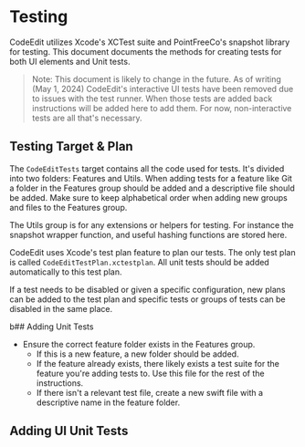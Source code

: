 # Testing

CodeEdit utilizes Xcode's XCTest suite and PointFreeCo's snapshot library for testing. This document documents the methods for creating tests for both UI elements and Unit tests.

> Note: This document is likely to change in the future. As of writing (May 1, 2024) CodeEdit's interactive UI tests have been removed due to issues with the test runner. When those tests are added back instructions will be added here to add them. For now, non-interactive tests are all that's necessary.

## Testing Target & Plan

The `CodeEditTests` target contains all the code used for tests. It's divided into two folders: Features and Utils. When adding tests for a feature like Git a folder in the Features group should be added and a descriptive file should be added. Make sure to keep alphabetical order when adding new groups and files to the Features group.

The Utils group is for any extensions or helpers for testing. For instance the snapshot wrapper function, and useful hashing functions are stored here.

CodeEdit uses Xcode's test plan feature to plan our tests. The only test plan is called `CodeEditTestPlan.xctestplan`. All unit tests should be added automatically to this test plan. 

If a test needs to be disabled or given a specific configuration, new plans can be added to the test plan and specific tests or groups of tests can be disabled in the same place.

b## Adding Unit Tests

-   Ensure the correct feature folder exists in the Features group.
    -   If this is a new feature, a new folder should be added.
    -   If the feature already exists, there likely exists a test suite for the feature you're adding tests to. Use this file for the rest of the instructions.
    -   If there isn't a relevant test file, create a new swift file with a descriptive name in the feature folder.



## Adding UI Unit Tests

